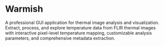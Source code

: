 # Warmish
A professional GUI application for thermal image analysis and visualization. Extract, process, and explore temperature data from FLIR thermal images with interactive pixel-level temperature mapping, customizable analysis parameters, and comprehensive metadata extraction.
